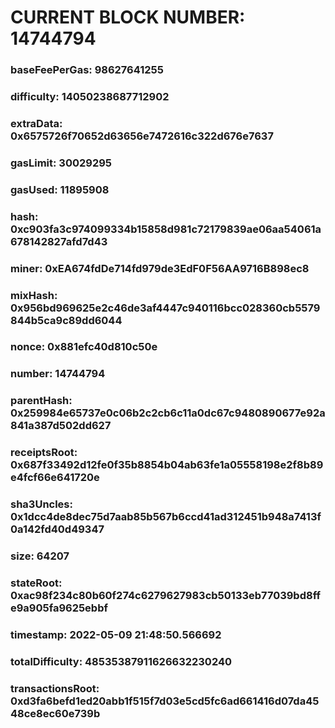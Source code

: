 # CURRENT BLOCK NUMBER: 14744794

### baseFeePerGas: 98627641255
### difficulty: 14050238687712902
### extraData: 0x6575726f70652d63656e7472616c322d676e7637
### gasLimit: 30029295
### gasUsed: 11895908
### hash: 0xc903fa3c974099334b15858d981c72179839ae06aa54061a678142827afd7d43
### miner: 0xEA674fdDe714fd979de3EdF0F56AA9716B898ec8
### mixHash: 0x956bd969625e2c46de3af4447c940116bcc028360cb5579844b5ca9c89dd6044
### nonce: 0x881efc40d810c50e
### number: 14744794
### parentHash: 0x259984e65737e0c06b2c2cb6c11a0dc67c9480890677e92a841a387d502dd627
### receiptsRoot: 0x687f33492d12fe0f35b8854b04ab63fe1a05558198e2f8b89e4fcf66e641720e
### sha3Uncles: 0x1dcc4de8dec75d7aab85b567b6ccd41ad312451b948a7413f0a142fd40d49347
### size: 64207
### stateRoot: 0xac98f234c80b60f274c6279627983cb50133eb77039bd8ffe9a905fa9625ebbf
### timestamp: 2022-05-09 21:48:50.566692
### totalDifficulty: 48535387911626632230240
### transactionsRoot: 0xd3fa6befd1ed20abb1f515f7d03e5cd5fc6ad661416d07da4548ce8ec60e739b
